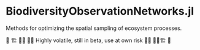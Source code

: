 # BiodiversityObservationNetworks.jl
Methods for optimizing the spatial sampling of ecosystem processes. 

🚧 🏗️ 👷‍♂️ 👷‍♀️  Highly volatile, still in beta, use at own risk  👷‍♂️ 👷‍♀️🏗️ 🚧

